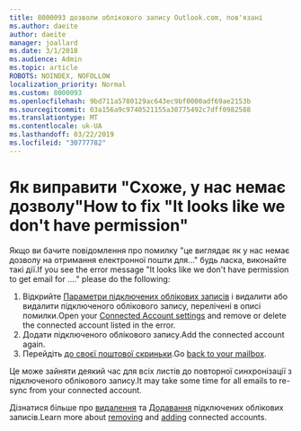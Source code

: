 ```yaml
---
title: 8000093 дозволи облікового запису Outlook.com, пов'язані
ms.author: daeite
author: daeite
manager: joallard
ms.date: 3/1/2018
ms.audience: Admin
ms.topic: article
ROBOTS: NOINDEX, NOFOLLOW
localization_priority: Normal
ms.custom: 8000093
ms.openlocfilehash: 9bd711a5780129ac643ec9bf0000adf69ae2153b
ms.sourcegitcommit: 03a156a9c9740521155a30775492c7dff0982588
ms.translationtype: MT
ms.contentlocale: uk-UA
ms.lasthandoff: 03/22/2019
ms.locfileid: "30777782"
---
```

# <a name="how-to-fix-it-looks-like-we-dont-have-permission"></a><span data-ttu-id="fb0af-102">Як виправити "Схоже, у нас немає дозволу"</span><span class="sxs-lookup"><span data-stu-id="fb0af-102">How to fix "It looks like we don't have permission"</span></span>

<span data-ttu-id="fb0af-103">Якщо ви бачите повідомлення про помилку "це виглядає як у нас немає дозволу на отримання електронної пошти для..." будь ласка, виконайте такі дії.</span><span class="sxs-lookup"><span data-stu-id="fb0af-103">If you see the error message "It looks like we don't have permission to get email for ...." please do the following:</span></span>

1. <span data-ttu-id="fb0af-104">Відкрийте [Параметри підключених облікових записів](https://outlook.live.com/mail/options/mail/accounts) і видалити або видалити підключеного облікового запису, перелічені в описі помилки.</span><span class="sxs-lookup"><span data-stu-id="fb0af-104">Open your [Connected Account settings](https://outlook.live.com/mail/options/mail/accounts) and remove or delete the connected account listed in the error.</span></span> 
2. <span data-ttu-id="fb0af-105">Додати підключеного облікового запису.</span><span class="sxs-lookup"><span data-stu-id="fb0af-105">Add the connected account again.</span></span>
3. <span data-ttu-id="fb0af-106">Перейдіть [до своєї поштової скриньки](https://outlook.live.com/mail/inbox).</span><span class="sxs-lookup"><span data-stu-id="fb0af-106">Go [back to your mailbox](https://outlook.live.com/mail/inbox).</span></span>

<span data-ttu-id="fb0af-107">Це може зайняти деякий час для всіх листів до повторної синхронізації з підключеного облікового запису.</span><span class="sxs-lookup"><span data-stu-id="fb0af-107">It may take some time for all emails to re-sync from your connected account.</span></span>

<span data-ttu-id="fb0af-108">Дізнатися більше про [видалення](https://support.office.com/article/0b9a6b95-ff1b-46c1-bf60-d6b3b82c5ac8) та [Додавання](https://support.office.com/article/c5224df4-5885-4e79-91ba-523aa743f0ba) підключених облікових записів.</span><span class="sxs-lookup"><span data-stu-id="fb0af-108">Learn more about [removing](https://support.office.com/article/0b9a6b95-ff1b-46c1-bf60-d6b3b82c5ac8) and [adding](https://support.office.com/article/c5224df4-5885-4e79-91ba-523aa743f0ba) connected accounts.</span></span>